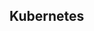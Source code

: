## Kubernetes

<!--- ![Manoj GitHub stats](https://github-readme-stats.vercel.app/api?username=manojv022&show_icons=true&theme=radical)

![Quote](https://quotes-github-readme.vercel.app/api?type=horizontal&theme=radical) --->

